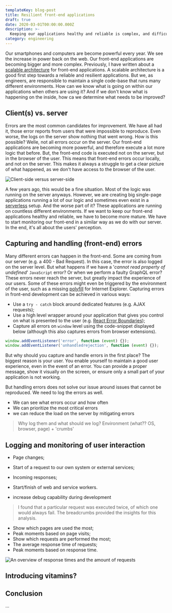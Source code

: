 ```yaml
---
templateKey: blog-post
title: Resilient front-end applications
draft: true
date: 2020-03-01T00:00:00.000Z
description: >-
  Keeping our applications healthy and reliable is complex, and difficult to achieve
category: engineering
---
```


Our smartphones and computers are become powerful every year. We see the increase in power back on the web. Our front-end applications are becoming bigger and more complex. Previously, I have written about a [scalable architecture](/blog/scalable-front-end-architecture/) for front-end applications. A scalable architecture is a good first step towards a reliable and resilient applications. But we, as engineers, are responsible to maintain a single code-base that runs many different environments. How can we know what is going on within our applications when others are using it? And if we don't know what is happening on the inside, how ca we determine what needs to be improved?

## Client(s) vs. server

Errors are the most common candidates for improvement. We have all had it, those error reports from users that were impossible to reproduce. Even worse, the logs on the server show nothing that went wrong. How is this possible? Welle, not all errors occur on the server. Our front-end applications are becoming more powerful, and therefore execute a lot more logic that before. But, the front-end code is executed not on the server, but in the browser of the user. This means that front-end errors occur locally, and not on the server. This makes it always a struggle to get a clear picture of what happened, as we don't have access to the browser of the user.

![Client-side versus server-side](/img/client-vs-server.png 'Client-side versus server-side')

A few years ago, this would be a fine situation. Most of the logic was running on the server anyways. However, we are creating big single-page applications running a lot of our logic and sometimes even exist in a [serverless](https://serverless.com/) setup. And the worse part of it? These applications are running on countless different environments. If we want to keep our front-end applications healthy and reliable, we have to become more mature. We have to start monitoring our front-end in a similar way as we do with our server. In the end, it's all about the users' perception.

## Capturing and handling (front-end) errors

Many different errors can happen in the front-end. Some are coming from our server (e.g. a 400 - Bad Request). In this case, the error is also logged on the server level. But what happens if we have a '_cannot read property of undefined_' `JavaScript` error? Or when we perform a faulty GraphQL error? These errors never reach the server, but greatly impact the experience of our users. Some of these errors might even be triggered by the environment of the user, such as a missing [polyfill](https://developer.mozilla.org/en-US/docs/Glossary/Polyfill) for Internet Explorer. Capturing errors in front-end development can be achieved in various ways:

- Use a `try - catch` block around dedicated features (e.g. AJAX requests);
- Use a high level wrapper around your application that gives you control on what is presented to the user (e.g. [React Error Boundaries](https://reactjs.org/docs/error-boundaries.html));
- Capture all errors on `window` level using the code-snippet displayed below (although this also captures errors from browser extensions).

```js
window.addEventListener('error', function (event) {});
window.addEventListener('unhandledrejection', function (event) {});
```

But why should you capture and handle errors in the first place? The biggest reason is your user. You enable yourself to maintain a good user experience, even in the event of an error. You can provide a proper message, show it visually on the screen, or ensure only a small part of your application is not working.

But handling errors does not solve our issue around issues that cannot be reproduced. We need to log the errors as well.

- We can see what errors occur and how often
- We can prioritize the most critical errors
- we can reduce the load on the server by mitigating errors

> Why log them and what should we log? Environment (what?? OS, browser, page) + 'crumbs'

## Logging and monitoring of user interaction

- Page changes;
- Start of a request to our own system or external services;
- Incoming responses;
- Start/finish of web and service workers.

- increase debug capability during development

> I found that a particular request was executed twice, of which one would always fail. The breadcrumbs provided the insights for this analysis.

- Show which pages are used the most;
- Peak moments based on page visits;
- Show which requests are performed the most;
- The average response time of requests;
- Peak moments based on response time.

![An overview of response times and the amount of requests](/img/request-times.png 'An overview of response times and the amount of requests')

## Introducing vitamins?

## Conclusion

...

